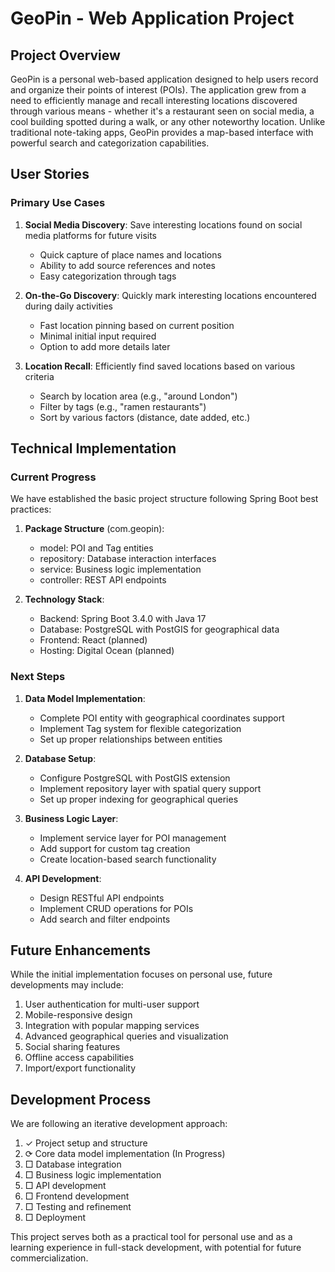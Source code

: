 # GeoPin - Web Application Project

## Project Overview

GeoPin is a personal web-based application designed to help users record and organize their points of interest (POIs). The application grew from a need to efficiently manage and recall interesting locations discovered through various means - whether it's a restaurant seen on social media, a cool building spotted during a walk, or any other noteworthy location. Unlike traditional note-taking apps, GeoPin provides a map-based interface with powerful search and categorization capabilities.

## User Stories

### Primary Use Cases
1. **Social Media Discovery**: Save interesting locations found on social media platforms for future visits
   - Quick capture of place names and locations
   - Ability to add source references and notes
   - Easy categorization through tags

2. **On-the-Go Discovery**: Quickly mark interesting locations encountered during daily activities
   - Fast location pinning based on current position
   - Minimal initial input required
   - Option to add more details later

3. **Location Recall**: Efficiently find saved locations based on various criteria
   - Search by location area (e.g., "around London")
   - Filter by tags (e.g., "ramen restaurants")
   - Sort by various factors (distance, date added, etc.)

## Technical Implementation

### Current Progress

We have established the basic project structure following Spring Boot best practices:

1. **Package Structure** (com.geopin):
   - model: POI and Tag entities
   - repository: Database interaction interfaces
   - service: Business logic implementation
   - controller: REST API endpoints

2. **Technology Stack**:
   - Backend: Spring Boot 3.4.0 with Java 17
   - Database: PostgreSQL with PostGIS for geographical data
   - Frontend: React (planned)
   - Hosting: Digital Ocean (planned)

### Next Steps

1. **Data Model Implementation**:
   - Complete POI entity with geographical coordinates support
   - Implement Tag system for flexible categorization
   - Set up proper relationships between entities

2. **Database Setup**:
   - Configure PostgreSQL with PostGIS extension
   - Implement repository layer with spatial query support
   - Set up proper indexing for geographical queries

3. **Business Logic Layer**:
   - Implement service layer for POI management
   - Add support for custom tag creation
   - Create location-based search functionality

4. **API Development**:
   - Design RESTful API endpoints
   - Implement CRUD operations for POIs
   - Add search and filter endpoints

## Future Enhancements

While the initial implementation focuses on personal use, future developments may include:
1. User authentication for multi-user support
2. Mobile-responsive design
3. Integration with popular mapping services
4. Advanced geographical queries and visualization
5. Social sharing features
6. Offline access capabilities
7. Import/export functionality

## Development Process

We are following an iterative development approach:
1. ✓ Project setup and structure
2. ⟳ Core data model implementation (In Progress)
3. □ Database integration
4. □ Business logic implementation
5. □ API development
6. □ Frontend development
7. □ Testing and refinement
8. □ Deployment

This project serves both as a practical tool for personal use and as a learning experience in full-stack development, with potential for future commercialization.